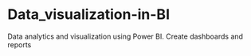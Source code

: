 # Data_visualization-in-BI
Data analytics and visualization using Power BI. Create dashboards and reports 
